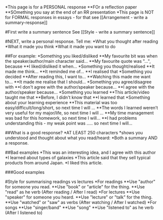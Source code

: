 *This page is for a PERSONAL response
**FOr a reflection paper
**SOmething you say at the end of an RR presentation
*<red>This page is NOT for FORMAL responses in essays</red> - for that see [[Arrangement - write a summary-response]]

#First write a summary sentence
See [[Style - write a summary sentence]]

#NEXT, write a personal response. Tell me:
*What you thought after reading
*What it made you think
*What it made you want to do

##For example:
*Something you liked/disliked
**My favourite bit was when the speaker/author/main character said...
**My favourite quote was "...", because
**I liked/disliked it when...
*Something you thought/realised
**It made me think...
**It reminded me of...
**I realised that
*Something you decided
**After reading this, I want to...
**Watching this made me want to...
**It made me realise that I should...
*Something you agree/disagree with
**I don't agree with the author/speaker because...
**I agree with the author/speaker because...
*Something you learned
**This article/video taught me that
**Before, I didn't know that
**I learned that
*Something about your learning experience
**This material was too easy/difficult/long/short, so next time I will ...
**The words I learned weren’t very useful for my major/life, so next time I will ...
**My time management was bad for this homework, so next time I will...
**I had problems understanding this - my weak point was ..... so next time I will...


##What is a good response?
*AT LEAST 250 characters
*shows you understood and thought about what you read/heard:
*Both a summary AND a response.

##Bad examples
*This was an interesting idea, and I agree with this author
*I learned about types of galaxies
*This article said that they sell typical products from around Japan.
*I liked this article.

###Good examples



#Style for summarising readings vs lectures
*For readings
**Use "author" for someone you read.
**Use "book" or "article" for the thing.
**Use "read" as he verb (After reading / After I read)
*For lectures
**Use "speaker" for someone you heard.
**Use "lecture" or "talk" for the thing.
**Use "watched" or "saw" as verbs (After watching / After I watched)
*For songs
**Use "singer/band"
**Use "song"
**Use "listened to" as he verb (After I listened to)